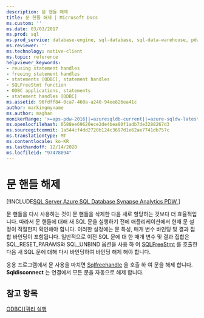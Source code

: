 ```yaml
---
description: 문 핸들 해제
title: 문 핸들 해제 | Microsoft Docs
ms.custom: ''
ms.date: 03/03/2017
ms.prod: sql
ms.prod_service: database-engine, sql-database, sql-data-warehouse, pdw
ms.reviewer: ''
ms.technology: native-client
ms.topic: reference
helpviewer_keywords:
- reusing statement handles
- freeing statement handles
- statements [ODBC], statement handles
- SQLFreeStmt function
- ODBC applications, statements
- statement handles [ODBC]
ms.assetid: 96fdff84-0ca7-460a-a240-94ee826ea41c
author: markingmyname
ms.author: maghan
monikerRange: '>=aps-pdw-2016||=azuresqldb-current||=azure-sqldw-latest||>=sql-server-2016||>=sql-server-linux-2017||=azuresqldb-mi-current'
ms.openlocfilehash: 0588ee69620ece2de4bea80f1adb7de3288267d3
ms.sourcegitcommit: 1a544cf4dd2720b124c3697d1e62ae7741db757c
ms.translationtype: MT
ms.contentlocale: ko-KR
ms.lasthandoff: 12/14/2020
ms.locfileid: "97478094"
---
```

# <a name="freeing-a-statement-handle"></a>문 핸들 해제
[!INCLUDE[SQL Server Azure SQL Database Synapse Analytics PDW ](../../includes/applies-to-version/sql-asdb-asdbmi-asa-pdw.md)]

  문 핸들을 다시 사용하는 것이 문 핸들을 삭제한 다음 새로 할당하는 것보다 더 효율적입니다. 따라서 문 핸들에 대해 새 SQL 문을 실행하기 전에 애플리케이션에서 현재 문 설정이 적절한지 확인해야 합니다. 이러한 설정에는 문 특성, 매개 변수 바인딩 및 결과 집합 바인딩이 포함됩니다. 일반적으로 이전 SQL 문에 대 한 매개 변수 및 결과 집합은 SQL_RESET_PARAMS와 SQL_UNBIND 옵션을 사용 하 여 [SQLFreeStmt](../../relational-databases/native-client-odbc-api/sqlfreestmt.md) 를 호출한 다음 새 SQL 문에 대해 다시 바인딩하여 바인딩 해제 해야 합니다.  
  
 응용 프로그램에서 문 사용을 마치면 [Sqlfreehandle](../../relational-databases/native-client-odbc-api/sqlfreehandle.md) 을 호출 하 여 문을 해제 합니다. **Sqldisconnect** 는 연결에서 모든 문을 자동으로 해제 합니다.  
  
## <a name="see-also"></a>참고 항목  
 [ODBC&#41;&#40;쿼리 실행 ](../../relational-databases/native-client-odbc-queries/executing-queries-odbc.md)  
  
  
